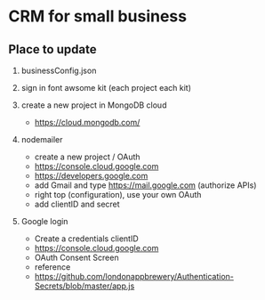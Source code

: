 # CRM for small business

## Place to update

1. businessConfig.json

2. sign in font awsome kit (each project each kit)

3. create a new project in MongoDB cloud

   * https://cloud.mongodb.com/

4. nodemailer
   * create a new project / OAuth
   * https://console.cloud.google.com
   * https://developers.google.com
   * add Gmail and type https://mail.google.com (authorize APIs)
   * right top (configuration), use your own OAuth
   * add clientID and secret

5. Google login
   * Create a credentials clientID
   * https://console.cloud.google.com
   * OAuth Consent Screen
   * reference
   * https://github.com/londonappbrewery/Authentication-Secrets/blob/master/app.js